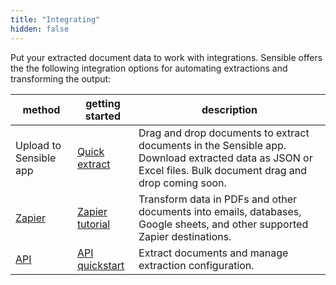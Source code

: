 ```yaml
---
title: "Integrating"
hidden: false
---
```


Put your extracted document data to work with integrations. Sensible offers the the following integration options for automating extractions and transforming the output: 

| method                         | getting started                           | description                                                  |
| ------------------------------ | ----------------------------------------- | ------------------------------------------------------------ |
| Upload to Sensible app         | [Quick extract](doc:excel)                | Drag and drop documents to extract documents in the Sensible app. Download extracted data as JSON or Excel files. Bulk document drag and drop coming soon. |
| [Zapier](doc:zapier)           | [Zapier tutorial](doc:zapier-getting-started) | Transform data in PDFs and other documents into emails, databases, Google sheets, and other supported Zapier destinations. |
| [API](ref:hoosing-an-endpoint) | [API quickstart](doc:quickstart)          | Extract documents and manage extraction configuration.       |

